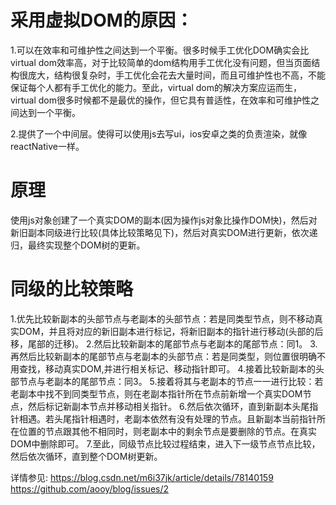 
# 采用虚拟DOM的原因：

1.可以在效率和可维护性之间达到一个平衡。很多时候手工优化DOM确实会比virtual dom效率高，对于比较简单的dom结构用手工优化没有问题，但当页面结构很庞大，结构很复杂时，手工优化会花去大量时间，而且可维护性也不高，不能保证每个人都有手工优化的能力。至此，virtual dom的解决方案应运而生，virtual dom很多时候都不是最优的操作，但它具有普适性，在效率和可维护性之间达到一个平衡。

2.提供了一个中间层。使得可以使用js去写ui，ios安卓之类的负责渲染，就像reactNative一样。

# 原理
使用js对象创建了一个真实DOM的副本(因为操作js对象比操作DOM快)，然后对新旧副本同级进行比较(具体比较策略见下)，然后对真实DOM进行更新，依次递归，最终实现整个DOM树的更新。

# 同级的比较策略
1.优先比较新副本的头部节点与老副本的头部节点：若是同类型节点，则不移动真实DOM，并且将对应的新旧副本进行标记，将新旧副本的指针进行移动(头部的后移，尾部的迁移)。
2.然后比较新副本的尾部节点与老副本的尾部节点：同1。
3.再然后比较新副本的尾部节点与老副本的头部节点：若是同类型，则位置很明确不用查找，移动真实DOM,并进行相关标记、移动指针即可。
4.接着比较新副本的头部节点与老副本的尾部节点：同3。
5.接着将其与老副本的节点一一进行比较：若老副本中找不到同类型节点，则在老副本指针所在节点前新增一个真实DOM节点，然后标记新副本节点并移动相关指针。
6.然后依次循环，直到新副本头尾指针相遇。若头尾指针相遇时，老副本依然有没有处理的节点。且新副本当前指针所在位置的节点跟其他不相同时，则老副本中的剩余节点是要删除的节点。在真实DOM中删除即可。
7.至此，同级节点比较过程结束，进入下一级节点节点比较，然后依次循环，直到整个DOM树更新。


详情参见:
  https://blog.csdn.net/m6i37jk/article/details/78140159
  https://github.com/aooy/blog/issues/2

